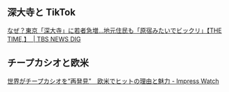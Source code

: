 ## 深大寺と TikTok

[なぜ？東京「深大寺」に若者急増…地元住民も「原宿みたいでビックリ」【THE TIME,】  | TBS NEWS DIG](https://newsdig.tbs.co.jp/articles/-/2214611)

## チープカシオと欧米

[世界がチープカシオを“再発見”　欧米でヒットの理由と魅力 - Impress Watch](https://www.watch.impress.co.jp/docs/topic/2049948.html)
